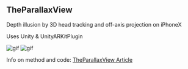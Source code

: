 TheParallaxView
---------------

Depth illusion by 3D head tracking and off-axis projection on iPhoneX

Uses Unity & UnityARKitPlugin

![gif](https://anxious-bored.com/s/TheVoid_GIF_sm.gif)
![gif](https://anxious-bored.com/s/EyeTracking_sm.gif)


Info on method and code: [TheParallaxView Article]

[TheParallaxView Article]: http://anxious-bored.com/TPV
